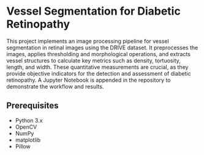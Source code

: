 # Vessel Segmentation for Diabetic Retinopathy
This project implements an image processing pipeline for vessel segmentation in retinal images using the DRIVE dataset. It preprocesses the images, applies thresholding and morphological operations, and extracts vessel structures to calculate key metrics such as density, tortuosity, length, and width. These quantitative measurements are crucial, as they provide objective indicators for the detection and assessment of diabetic retinopathy. A Jupyter Notebook is appended in the repository to demonstrate the workflow and results.

## Prerequisites
- Python 3.x
- OpenCV
- NumPy
- matplotlib
- Pillow


